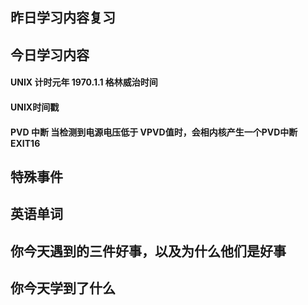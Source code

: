 ## 昨日学习内容复习
## 今日学习内容
#### UNIX 计时元年 1970.1.1 格林威治时间
#### UNIX时间戳
#### PVD 中断 当检测到电源电压低于 VPVD值时，会相内核产生一个PVD中断 EXIT16
## 特殊事件
## 英语单词
## 你今天遇到的三件好事，以及为什么他们是好事
## 你今天学到了什么